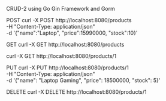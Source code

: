 CRUD-2 using Go Gin Framework and Gorm

POST
curl -X POST http://localhost:8080/products \
-H "Content-Type: application/json" \
-d '{"name":"Laptop", "price":15990000, "stock":10}'

GET
curl -X GET http://localhost:8080/products

curl -X GET http://localhost:8080/products/1

PUT
curl -X PUT http://localhost:8080/products/1 \
  -H "Content-Type: application/json" \
  -d '{"name": "Laptop Gaming", "price": 18500000, "stock": 5}'

DELETE
curl -X DELETE http://localhost:8080/products/1